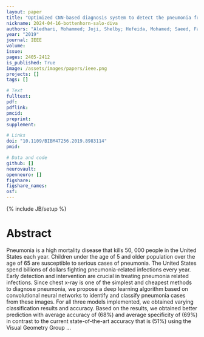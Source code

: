 ```yaml
---
layout: paper
title: "Optimized CNN-based diagnosis system to detect the pneumonia from chest radiographs"
nickname: 2024-04-16-bottenhorn-salo-diva
authors: "Aledhari, Mohammed; Joji, Shelby; Hefeida, Mohamed; Saeed, Fahad; "
year: "2019"
journal: IEEE
volume: 
issue:
pages: 2405-2412
is_published: True
image: /assets/images/papers/ieee.png
projects: []
tags: []

# Text
fulltext:
pdf:
pdflink:
pmcid:
preprint: 
supplement:

# Links
doi: "10.1109/BIBM47256.2019.8983114"
pmid:

# Data and code
github: []
neurovault:
openneuro: []
figshare:
figshare_names:
osf:
---
```

{% include JB/setup %}

# Abstract

Pneumonia is a high mortality disease that kills 50, 000 people in the United States each year. Children under the age of 5 and older population over the age of 65 are susceptible to serious cases of pneumonia. The United States spend billions of dollars fighting pneumonia-related infections every year. Early detection and intervention are crucial in treating pneumonia related infections. Since chest x-ray is one of the simplest and cheapest methods to diagnose pneumonia, we propose a deep learning algorithm based on convolutional neural networks to identify and classify pneumonia cases from these images. For all three models implemented, we obtained varying classification results and accuracy. Based on the results, we obtained better prediction with average accuracy of (68%) and average specificity of (69%) in contrast to the current state-of-the-art accuracy that is (51%) using the Visual Geometry Group …
